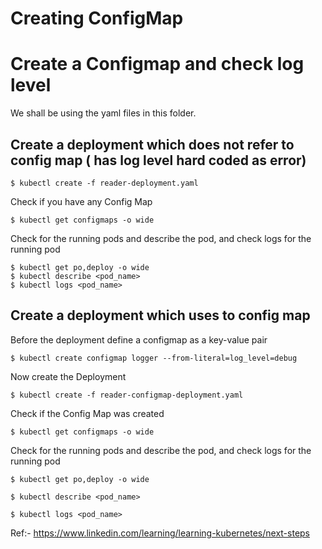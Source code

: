 # Creating ConfigMap


# Create a Configmap and check log level

We shall be using the yaml files in this folder. 

## Create a deployment which does not refer to config map ( has log level hard coded as error)
```
$ kubectl create -f reader-deployment.yaml
```

Check if you have any Config Map
```
$ kubectl get configmaps -o wide
```

Check for the running pods and describe the pod, and check logs for the running pod
```
$ kubectl get po,deploy -o wide
$ kubectl describe <pod_name>
$ kubectl logs <pod_name>
```

## Create a deployment which uses to config map

Before the deployment define a configmap as a key-value pair

```
$ kubectl create configmap logger --from-literal=log_level=debug
```

Now create the Deployment
```
$ kubectl create -f reader-configmap-deployment.yaml
```

Check if the Config Map was created
```
$ kubectl get configmaps -o wide
```
Check for the running pods and describe the pod, and check logs for the running pod

```
$ kubectl get po,deploy -o wide

$ kubectl describe <pod_name>

$ kubectl logs <pod_name>
```


Ref:- https://www.linkedin.com/learning/learning-kubernetes/next-steps

